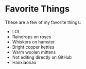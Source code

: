 # Favorite Things

These are a few of my favorite things:

- LOL
- Raindrops on roses
- Whiskers on hamster
- Bright copper kettles
- Warm woolen mittens
- Not editing directly on GitHub
- Hanxiaonao
